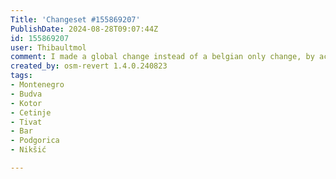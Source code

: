 ```yaml
---
Title: 'Changeset #155869207'
PublishDate: 2024-08-28T09:07:44Z
id: 155869207
user: Thibaultmol
comment: I made a global change instead of a belgian only change, by accident
created_by: osm-revert 1.4.0.240823
tags:
- Montenegro
- Budva
- Kotor
- Cetinje
- Tivat
- Bar
- Podgorica
- Nikšić

---
```

